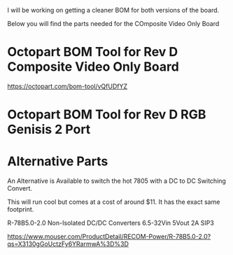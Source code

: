 I will be working on getting a cleaner BOM for both versions of the board.

Below you will find the parts needed for the COmposite Video Only Board


# Octopart BOM Tool for Rev D Composite Video Only Board

https://octopart.com/bom-tool/vQfUDfYZ

# Octopart BOM Tool for Rev D RGB Genisis 2 Port



# Alternative Parts

An Alternative is Available to switch the hot 7805 with a DC to DC Switching Convert.

This will run cool but comes at a cost of around $11.  It has the exact same footprint.


R-78B5.0-2.0		Non-Isolated DC/DC Converters 6.5-32Vin 5Vout 2A SIP3

https://www.mouser.com/ProductDetail/RECOM-Power/R-78B5.0-2.0?qs=X3130gGoUctzFy6YRarmwA%3D%3D

